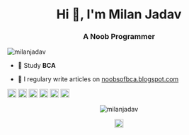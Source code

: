 <h1 align="center">Hi 👋, I'm Milan Jadav</h1>
<h3 align="center">A Noob Programmer</h3>
<p align="left"> <img src="https://komarev.com/ghpvc/?username=milanjadav" alt="milanjadav" /> </p>

- 📘 Study **BCA**

- 📝 I regulary write articles on [noobsofbca.blogspot.com](https://noobsofbca.blogspot.com)

<p align="left"><img src="https://konpa.github.io/devicon/devicon.git/icons/android/android-original-wordmark.svg" alt="android" width="20" height="20"/> <img src="https://konpa.github.io/devicon/devicon.git/icons/c/c-original.svg" alt="c" width="20" height="20"/> <img src="https://konpa.github.io/devicon/devicon.git/icons/cplusplus/cplusplus-original.svg" alt="cplusplus" width="20" height="20"/> <img src="https://konpa.github.io/devicon/devicon.git/icons/html5/html5-original-wordmark.svg" alt="html5" width="20" height="20"/> <img src="https://konpa.github.io/devicon/devicon.git/icons/javascript/javascript-original.svg" alt="javascript" width="20" height="20"/> <img src="https://konpa.github.io/devicon/devicon.git/icons/python/python-original-wordmark.svg" alt="python" width="20" height="20"/></p><p align="center"> <img src="https://github-readme-stats.vercel.app/api?username=milanjadav&show_icons=true" alt="milanjadav" /> </p>

<p align="center">
<a href="https://instagram.com/mi1anjadav" target="blank"><img align="center" src="https://cdn.jsdelivr.net/npm/simple-icons@3.0.1/icons/instagram.svg" alt="mi1anjadav" height="20" width="20" /></a>
</p>

